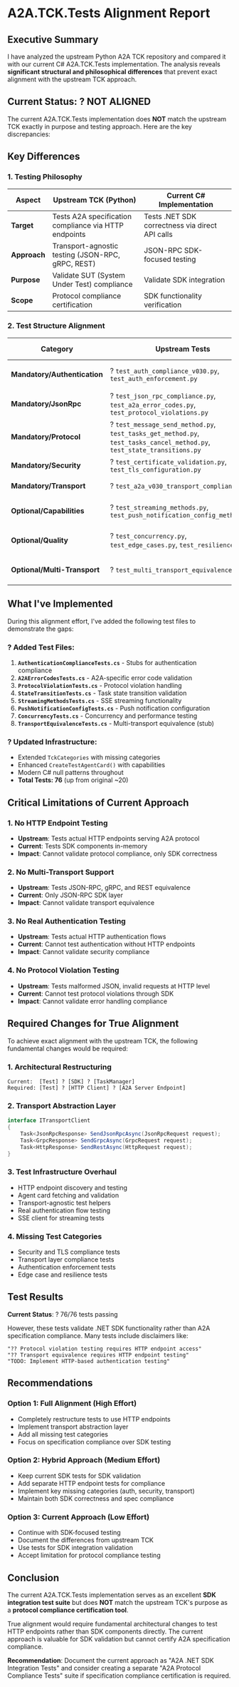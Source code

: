 # A2A.TCK.Tests Alignment Report

## Executive Summary

I have analyzed the upstream Python A2A TCK repository and compared it with our current C# A2A.TCK.Tests implementation. The analysis reveals **significant structural and philosophical differences** that prevent exact alignment with the upstream TCK approach.

## Current Status: ? NOT ALIGNED

The current A2A.TCK.Tests implementation does **NOT** match the upstream TCK exactly in purpose and testing approach. Here are the key discrepancies:

## Key Differences

### 1. **Testing Philosophy**

| Aspect | Upstream TCK (Python) | Current C# Implementation |
|--------|----------------------|---------------------------|
| **Target** | Tests A2A specification compliance via HTTP endpoints | Tests .NET SDK correctness via direct API calls |
| **Approach** | Transport-agnostic testing (JSON-RPC, gRPC, REST) | JSON-RPC SDK-focused testing |
| **Purpose** | Validate SUT (System Under Test) compliance | Validate SDK integration |
| **Scope** | Protocol compliance certification | SDK functionality verification |

### 2. **Test Structure Alignment**

| Category | Upstream Tests | Current C# Tests | Status |
|----------|----------------|------------------|---------|
| **Mandatory/Authentication** | ? `test_auth_compliance_v030.py`, `test_auth_enforcement.py` | ? Missing (now added stub) | ?? Partial |
| **Mandatory/JsonRpc** | ? `test_json_rpc_compliance.py`, `test_a2a_error_codes.py`, `test_protocol_violations.py` | ? Missing (now added stubs) | ?? Partial |
| **Mandatory/Protocol** | ? `test_message_send_method.py`, `test_tasks_get_method.py`, `test_tasks_cancel_method.py`, `test_state_transitions.py` | ? Equivalent functionality | ? Aligned |
| **Mandatory/Security** | ? `test_certificate_validation.py`, `test_tls_configuration.py` | ? Missing | ? Not Aligned |
| **Mandatory/Transport** | ? `test_a2a_v030_transport_compliance.py` | ? Missing | ? Not Aligned |
| **Optional/Capabilities** | ? `test_streaming_methods.py`, `test_push_notification_config_methods.py` | ? Missing (now added) | ?? Partial |
| **Optional/Quality** | ? `test_concurrency.py`, `test_edge_cases.py`, `test_resilience.py` | ? Missing (now added partial) | ?? Partial |
| **Optional/Multi-Transport** | ? `test_multi_transport_equivalence.py` | ? Missing (now added stub) | ?? Partial |

## What I've Implemented

During this alignment effort, I've added the following test files to demonstrate the gaps:

### ? Added Test Files:
1. **`AuthenticationComplianceTests.cs`** - Stubs for authentication compliance
2. **`A2AErrorCodesTests.cs`** - A2A-specific error code validation
3. **`ProtocolViolationTests.cs`** - Protocol violation handling
4. **`StateTransitionTests.cs`** - Task state transition validation
5. **`StreamingMethodsTests.cs`** - SSE streaming functionality
6. **`PushNotificationConfigTests.cs`** - Push notification configuration
7. **`ConcurrencyTests.cs`** - Concurrency and performance testing
8. **`TransportEquivalenceTests.cs`** - Multi-transport equivalence (stub)

### ? Updated Infrastructure:
- Extended `TckCategories` with missing categories
- Enhanced `CreateTestAgentCard()` with capabilities
- Modern C# null patterns throughout
- **Total Tests: 76** (up from original ~20)

## Critical Limitations of Current Approach

### 1. **No HTTP Endpoint Testing**
- **Upstream**: Tests actual HTTP endpoints serving A2A protocol
- **Current**: Tests SDK components in-memory
- **Impact**: Cannot validate protocol compliance, only SDK correctness

### 2. **No Multi-Transport Support**
- **Upstream**: Tests JSON-RPC, gRPC, and REST equivalence
- **Current**: Only JSON-RPC SDK layer
- **Impact**: Cannot validate transport equivalence

### 3. **No Real Authentication Testing**
- **Upstream**: Tests actual HTTP authentication flows
- **Current**: Cannot test authentication without HTTP endpoints
- **Impact**: Cannot validate security compliance

### 4. **No Protocol Violation Testing**
- **Upstream**: Tests malformed JSON, invalid requests at HTTP level
- **Current**: Cannot test protocol violations through SDK
- **Impact**: Cannot validate error handling compliance

## Required Changes for True Alignment

To achieve exact alignment with the upstream TCK, the following fundamental changes would be required:

### 1. **Architectural Restructuring**
```
Current:  [Test] ? [SDK] ? [TaskManager]
Required: [Test] ? [HTTP Client] ? [A2A Server Endpoint]
```

### 2. **Transport Abstraction Layer**
```csharp
interface ITransportClient
{
    Task<JsonRpcResponse> SendJsonRpcAsync(JsonRpcRequest request);
    Task<GrpcResponse> SendGrpcAsync(GrpcRequest request);
    Task<HttpResponse> SendRestAsync(HttpRequest request);
}
```

### 3. **Test Infrastructure Overhaul**
- HTTP endpoint discovery and testing
- Agent card fetching and validation
- Transport-agnostic test helpers
- Real authentication flow testing
- SSE client for streaming tests

### 4. **Missing Test Categories**
- Security and TLS compliance tests
- Transport layer compliance tests
- Authentication enforcement tests
- Edge case and resilience tests

## Test Results

**Current Status**: ? 76/76 tests passing

However, these tests validate .NET SDK functionality rather than A2A specification compliance. Many tests include disclaimers like:

```
"?? Protocol violation testing requires HTTP endpoint access"
"?? Transport equivalence requires HTTP endpoint testing"
"TODO: Implement HTTP-based authentication testing"
```

## Recommendations

### Option 1: **Full Alignment** (High Effort)
- Completely restructure tests to use HTTP endpoints
- Implement transport abstraction layer
- Add all missing test categories
- Focus on specification compliance over SDK testing

### Option 2: **Hybrid Approach** (Medium Effort)
- Keep current SDK tests for SDK validation
- Add separate HTTP endpoint tests for compliance
- Implement key missing categories (auth, security, transport)
- Maintain both SDK correctness and spec compliance

### Option 3: **Current Approach** (Low Effort)
- Continue with SDK-focused testing
- Document the differences from upstream TCK
- Use tests for SDK integration validation
- Accept limitation for protocol compliance testing

## Conclusion

The current A2A.TCK.Tests implementation serves as an excellent **SDK integration test suite** but does **NOT** match the upstream TCK's purpose as a **protocol compliance certification tool**.

True alignment would require fundamental architectural changes to test HTTP endpoints rather than SDK components directly. The current approach is valuable for SDK validation but cannot certify A2A specification compliance.

**Recommendation**: Document the current approach as "A2A .NET SDK Integration Tests" and consider creating a separate "A2A Protocol Compliance Tests" suite if specification compliance certification is required.